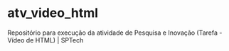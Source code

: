 # atv_video_html
Repositório para execução da atividade de Pesquisa e Inovação (Tarefa - Vídeo de HTML) | SPTech
